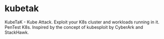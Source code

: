 # kubetak
KubeTaK - Kube Attack. Exploit your K8s cluster and workloads running in it. PenTest K8s. Inspired by the concept of kubesploit by CyberArk and StackHawk.
